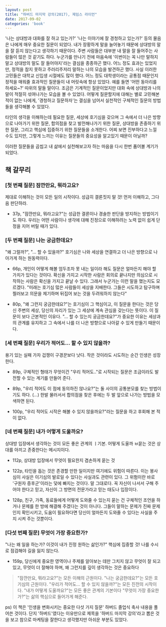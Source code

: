 ```yaml
---
layout: post
title: "하버드 마지막 강의(2017), 제임스 라이언"
date: 2017-09-02
categories: 'book'
---
```


'나는 상대방과 대화를 잘 하고 있는가?' '나는 이야기에 잘 경청하고 있는가?' 등의 물음은 나에게 매우 중요한 질문이 되었다. 내가 장황하게 말을 늘어놓기 때문에 상대방의 말을 잘 듣지 않는다고 생각하기 때문이다. 주변 사람들은 대부분 내 말을 잘 들어주는 사람들이 많은 것 같기도 하다. 누군가를 만나기 전에 마음속에 '이번이는 꼭 나만 말하지 말고 상대방의 말도 잘 들어야지'라는 결심을 종종하곤 했다. 어느 정도 효과는 있었지만, 정적을 참지 못하고 주러리주저리 말하는 나의 모습을 발견하곤 했다. 사실 이러한 고민들은 대학교 신입생 시절에도 많이 했다. 어느 정도 대학생이라는 공통점 때문인지 정적을 매워줄 효과적인 질문들이 내 머릿속에 항상 있었다. 예를 들면 '어떤 동아리를 하세요~?' 따위의 말들 말이다. 조금은 기계적인 질문이었지만 대화 속에 상대방과 나의 말이 적절히 섞여나가는 모습을 볼 수 있었다. 어떻게 질문할지에 대해는 별로 고민해본 적이 없는 나에게, '경청하고 질문하자'는 결심을 넘어서 실천적인 구체적인 질문의 방법들을 생각해볼 수 있었다.

타인의 생각을 이해하는데 필요한 질문, 세상에 호기심을 갖으며 그 속에서 더 나은 방향으로 나아가기 위한 질문, 합의점을 찾고 발전해나가기 위한 질문, 상대방을 존중하기 위한 질문, 그리고 핵심에 집중하기 위한 질문들을 소개한다. 어찌 보면 진부하다고 느낄 수도 있지만, 그렇게 느끼는 이유는 질문들의 중요성을 알고있기 때문이 아닐까?

이러한 질문들을 곱씹고 내 삶에서 실천해보고자 하는 마음을 다시 한번 품어볼 계기가 되었다.

## 책 갈무리

### [첫 번째 질문] 잠깐만요, 뭐라고요? 

제대로 이해하는 것이 모든 일의 시작이다. 성급히 결론짓지 말 것! 먼저 이해하고, 그다음 판단하라. 

- 37p, "잠깐만요, 뭐라고요?"는 성급한 결론이나 경솔한 판단을 방지하는 방법이기도 하다. 우리는 어떤 사람이나 생각에 대해 진정으로 이해하려는 노력 없이 쉽게 단정을 지어 버릴 때가 있다. 

### [두 번째 질문] 나는 궁금한데요? 

"왜 그럴까?", "... 할 수 있을까?" 호기심은 나와 세상을 연결하고 더 나은 방향으로 나아가게 하는 원동력이다. 

- 66p, 개인이 어떻게 해볼 엄두조차 못 내는 일이라 해도 질문은 얼마든지 해야 할 가치가 있다는 것이다. 확신을 가지고 시작한 사람은 회의로 끝나지만 의심으로 시작하는 사람은 확신을 가지고 끝날 수 있다. 그래서 누군가는 이런 말을 했는지도 모르겠다. "미래는 호기심 많은 사람들이 세상을 지배한다. 그들은 시도하고 탐구하며 찔러보고 의문을 제기하며 뒤집어 보는 것을 두려워하지 않는다" 

- 80p, "왜 그런지 궁금한데요?"는 호기심이 그 핵심이고, 이 질문을 한다는 것은 당신 주변의 세상, 당신의 자리가 있는 그 세상에 계속 관심을 갖는다는 뜻이다. 이 질문이 보다 근본적인 이유다. "... 할 수 있는지 궁금한데요?"가 중요한 이유는 세상과의 관계를 유지하고 그 속에서 나를 더 나은 방향으로 나아갈 수 있게 만들기 때문이다.

### [세 번째 질문] 우리가 적어도... 할 수 있지 않을까? 

용기 있는 실패 가자 겁쟁이 구경꾼보다 낫다. 작은 것이라도 시도하는 순간 인생은 성장한다. 

- 89p, 구체적인 형태가 무엇이건 "우리 적어도.."로 시작되는 질문은 조금이라도 발전할 수 있는 계기를 만들어 준다. 

- 89p, "우리 적어도 이 점에 동의하진 않나요?"는 둘 사이의 공통분모를 찾는 방법이기도 하다. (...) 한발 물러서서 합의점을 찾은 후에는 두 발 앞으로 나가는 방법을 모색하면 된다. 

- 100p, "우리 적어도 시작은 해볼 수 있지 않을까요?"라는 질문을 하고 후회해 본 적이 없다.

### [네 번째 질문] 내가 어떻게 도울까요? 

상대방 입장에서 생각하는 것이 모든 좋은 관계의 ㅣ기본. 어떻게 도울까 ㅂ묻는 것은 상대를 아끼고 존중한다는 메시지이다. 

- 112p, 상대방 입장에서 무엇이 필요한지 겸손하게 묻는 것 

- 122p, 타인을 돕는 것은 존경할 만한 일이지만 여기에도 위험이 따른다. 이는 봉사심이 사실은 이기심의 발로일 수 있다는 사실과도 관련이 있다. 그 위험이란 바로 '구원자 증후군'이라는 덫에 빠지는 것이다. 말 그대로다. 꼭 자신이 나서서 구해 주어야 한다고 믿고, 자신이 그 방면의 전문가라고 믿는 태도나 입장이다. 

- 128p, 친구, 가족, 동료들에게 어떻게 도와줄 수 있는지 묻는 건 구체적인 조언을 하거나 문제를 한 방에 해결해 주겠다는 것이 아니다. 그들이 말하는 문제가 진짜 문제인지 확인시키고, 도움이 필요하다면 당신이 얼마든지 도와줄 수 있다는 사실을 주지 시켜 주는 것뿐이다. 

### [다섯 번째 질문] 무엇이 가장 중요한가? 

"나는 왜 일을 하는가? 이것이 내가 진정 원하는 삶인가?" 핵심에 집중할 것! 나를 수시로 점검해야 길을 잃지 않는다. 

- 159p, 당신에게 중요한 영역이나 주제를 알아보는 데만 그치지 않고 무엇이 잘 되고 있고, 무엇이 더 잘해야 하며, 왜 그런지를 깊이 생각하는 것은 중요하다 

> "잠깐만요, 뭐라고요?"는 모든 이해의 근원이다. 
> "나는 궁금한데요?"는 모든 호기심의 근원이다. 
> "우리가 적어도... 할 수 있지 않을까?"는 모든 진전의 시작이다. 
> "내가 어떻게 도울까요?"는 모든 좋은 관계의 기본이다 
> "무엇이 가장 중요한가?"는 삶의 핵심으로 들어가게 해준다.


ps) 이 책은 '인생을 변화시키는 중요한 다섯 가지 질문' 하버드 졸업식 축사 내용을 풀어쓴 것이다. 단지 '하버드'였다는 이유만으로 제목을 '하버드 마지막 강의'라고 뽑은 것을 보고 참으로 마케팅을 잘한다고 생각했지만 아쉬운 부분도 있었다.

